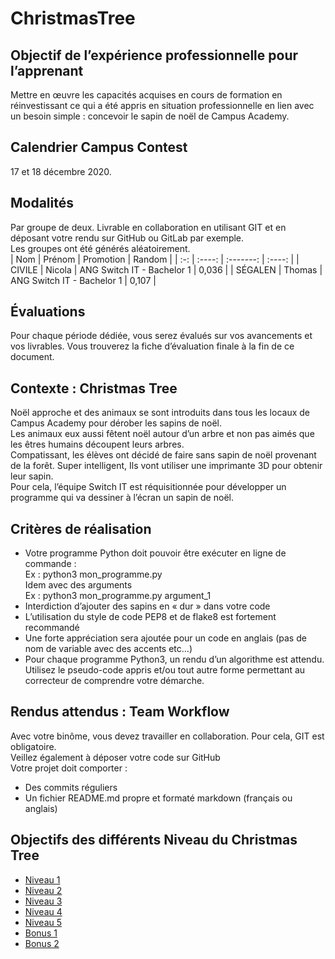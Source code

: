 # ChristmasTree

## Objectif de l’expérience professionnelle pour l’apprenant
Mettre en œuvre les capacités acquises en cours de formation en réinvestissant ce qui a été appris en situation professionnelle en lien avec un besoin simple : concevoir le sapin de noël de Campus Academy.  


## Calendrier Campus Contest
17 et 18 décembre 2020.  


## Modalités
Par groupe de deux. Livrable en collaboration en utilisant GIT et en déposant votre rendu sur GitHub ou GitLab par exemple.  
Les groupes ont été générés aléatoirement.  
| Nom | Prénom | Promotion | Random |
| :-: | :----: | :-------: | :----: |
| CIVILE | Nicola | ANG Switch IT - Bachelor 1 | 0,036 |
| SÉGALEN | Thomas | ANG Switch IT - Bachelor 1 | 0,107 |


## Évaluations
Pour chaque période dédiée, vous serez évalués sur vos avancements et vos livrables. Vous trouverez la fiche d’évaluation finale à la fin de ce document.  


## Contexte : Christmas Tree
Noël approche et des animaux se sont introduits dans tous les locaux de Campus Academy pour dérober les sapins de noël.  
Les animaux eux aussi fêtent noël autour d’un arbre et non pas aimés que les êtres humains découpent leurs arbres.  
Compatissant, les élèves ont décidé de faire sans sapin de noël provenant de la forêt. Super intelligent, Ils vont utiliser une imprimante 3D pour obtenir leur sapin.  
Pour cela, l’équipe Switch IT est réquisitionnée pour développer un programme qui va dessiner à l’écran un sapin de noël.  


## Critères de réalisation
- Votre programme Python doit pouvoir être exécuter en ligne de commande :  
Ex : python3 mon_programme.py  
Idem avec des arguments  
Ex : python3 mon_programme.py argument_1  
- Interdiction d’ajouter des sapins en « dur » dans votre code  
- L’utilisation du style de code PEP8 et de flake8 est fortement recommandé  
- Une forte appréciation sera ajoutée pour un code en anglais (pas de nom de variable avec des accents etc…)  
- Pour chaque programme Python3, un rendu d’un algorithme est attendu. Utilisez le pseudo-code appris et/ou tout autre forme permettant au correcteur de comprendre votre démarche.  

## Rendus attendus : Team Workflow
Avec votre binôme, vous devez travailler en collaboration. Pour cela, GIT est obligatoire.  
Veillez également à déposer votre code sur GitHub  
Votre projet doit comporter :  
- Des commits réguliers  
- Un fichier README.md propre et formaté markdown (français ou anglais)  


## Objectifs des différents Niveau du Christmas Tree
- [Niveau 1](https://github.com/ThomasSEGALEN/ChristmasTree/blob/main/Level%201/LEVEL1.MD#objectif-)  
- [Niveau 2](https://github.com/ThomasSEGALEN/ChristmasTree/blob/main/Level%202/LEVEL2.MD#objectif-)  
- [Niveau 3](https://github.com/ThomasSEGALEN/ChristmasTree/blob/main/Level%202/LEVEL2.MD#objectif-)  
- [Niveau 4](https://github.com/ThomasSEGALEN/ChristmasTree/blob/main/Level%202/LEVEL2.MD#objectif-)  
- [Niveau 5](https://github.com/ThomasSEGALEN/ChristmasTree/blob/main/Level%202/LEVEL2.MD#objectif-)  
- [Bonus 1](https://github.com/ThomasSEGALEN/ChristmasTree/blob/main/Bonus%201/BONUS1.MD#objectif-)
- [Bonus 2](https://github.com/ThomasSEGALEN/ChristmasTree/blob/main/Bonus%201/BONUS1.MD#objectif-)
